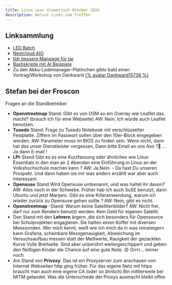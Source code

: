 ```yaml
---
title: Linux user Stammtisch Oktober 2024
description: Wolust Links zum Treffen
---
```


## Linksammlung
* [LED Batch](https://github.com/fossasia/led-name-badge-ls32)
* [Nextcloud AIO](https://nextcloud.com/de/blog/how-to-install-the-nextcloud-all-in-one-on-linux/)
* [tldr bessere Manpage für tar](https://tldr.sh/)
* [Bashskripte mit AI Beispiele](https://gist.github.com/dewomser)
* Zu den Akku-Lademanager-Platinchen gibts bald einen Vortrag/Workshop von Dankward [{% avatar Dankward15738 %}](https://github.com/Dankward15738)

## Stefan bei der Froscon
Fragen an die Standbetreiber
* **Openstreetmap** Stand: Gibt es von OSM so ein Overlay wie Leaflet das macht? (brauch ich für eine Webseite)
AW: Nein.  Ich würde auch Leaflet benutzen.
* **Tuxedo** Stand: Frage zu Tuxedo Notebook mit verschlüsselter Festplatte.
Ziffern im Passwort sollen über den 10er-Block eingegeben werden.
AW: Parameter muss im BIOS zu finden sein. Wenn nicht, dann hat das unser Dienstleister vergessen, Dann bitte Email an uns
Axo ?🤔  … Ja dann E-mail !
* **LPI**-Stand
Gibt es es eine Kurzfassung oder ähnliches wie Linux Essentials in den man an 2 Abenden eine  Einführung in Linux an der Volkshochschule machen kann ?
AW: Ja,Nein. - Da hast Du unseren Prospekt. Und dann haben sie mir was anders erzählt war aber auch interessant.
* **Opensuse** Stand
Wird Opensuse umbenannt, und was haltet ihr davon?
AW: Alles noch in der Schwebe.
Früher hab ich auch SuSE benutzt, dann Ubuntu und jetzt Manjaro.
Gibt es eine Killeranwendung, warum ich wieder zurück zu Opensuse gehen sollte ?
AW: Nein, gibt es nicht.
* **Openstreetmap** -Stand: Warum keine Satellitenbilder?
AW: Nicht frei, darf nur zum Rendern benutzt werden. Kein Geld für eigenen Satellit.
* Den Stand mit den **Lehrern** ärgern
,die sich besonders für Opensource bei Schulprojekten engagieren.
Sie hatten einen Koffer mit diversen Messsonden.
Wer mich kennt, weiß wie ich mich da in was reinsteigern kann
Grafana,
scheinbare Messgenauigkeit,
Abweichung im Versuchsaufbau messen statt der Meßwerte,
Rauigkeit der gezackten Kurve
Volle Breitseite. Sind aber unberührt weitergeschippert und geben den fleißigen Kinder die Chance auf eine gute Note.
😡 Grrrr… immer noch
* Am Stand von **Privoxy**.
Das ist ein Proxyserver zum anschauen von Internet Webseiten
http ging früher. Für das eigene Netz mit https braucht man auch eine eigene CA (oder so ähnlich)
Bin mittlerweile bei MITM gelandet. Was die Unterschiede der Proxys ausmacht bleibt offen
